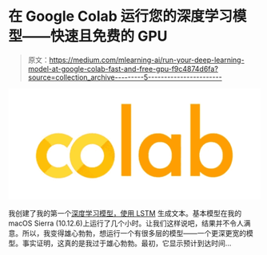 # 在 Google Colab 运行您的深度学习模型——快速且免费的 GPU

> 原文：<https://medium.com/mlearning-ai/run-your-deep-learning-model-at-google-colab-fast-and-free-gpu-f9c4874d6fa?source=collection_archive---------5----------------------->

![](img/ecbc15f3406d8d84ae9810e31df47bd3.png)

我创建了我的第一个[深度学习模型，使用 LSTM](https://oindrilasen.com/2021/02/generate-text-keras-lstm/) 生成文本。基本模型在我的 macOS Sierra (10.12.6)上运行了几个小时。让我们这样说吧，结果并不令人满意。所以，我变得雄心勃勃，想运行一个有很多层的模型——一个更深更宽的模型。事实证明，这真的是我过于雄心勃勃。最初，它显示预计到达时间…